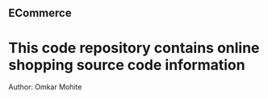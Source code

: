 ## ECommerce
# This code repository contains online shopping source code information
 Author: Omkar Mohite
